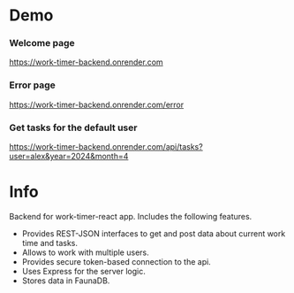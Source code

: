 # Demo

### Welcome page
https://work-timer-backend.onrender.com

### Error page
https://work-timer-backend.onrender.com/error

### Get tasks for the default user
https://work-timer-backend.onrender.com/api/tasks?user=alex&year=2024&month=4

# Info

Backend for work-timer-react app. Includes the following features.

- Provides REST-JSON interfaces to get and post data about current work time and tasks.
- Allows to work with multiple users.
- Provides secure token-based connection to the api.
- Uses Express for the server logic.
- Stores data in FaunaDB.
